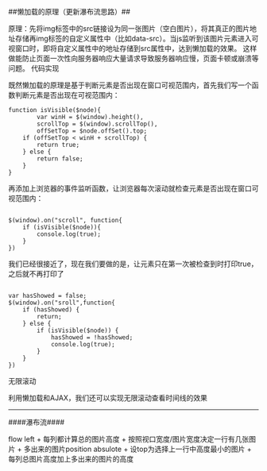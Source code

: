 ##懒加载的原理（更新瀑布流思路）##
   
   
原理：先将img标签中的src链接设为同一张图片（空白图片），将其真正的图片地址存储再img标签的自定义属性中（比如data-src）。当js监听到该图片元素进入可视窗口时，即将自定义属性中的地址存储到src属性中，达到懒加载的效果。
这样做能防止页面一次性向服务器响应大量请求导致服务器响应慢，页面卡顿或崩溃等问题。
代码实现

既然懒加载的原理是基于判断元素是否出现在窗口可视范围内，首先我们写一个函数判断元素是否出现在可视范围内：
<pre><code>function isVisible($node){
    	var winH = $(window).height(),
        scrollTop = $(window).scrollTop(),
        offSetTop = $node.offSet().top;
    if (offSetTop < winH + scrollTop) {
        return true;
    } else {
        return false;
    }
}
</code></pre>  
  
  
再添加上浏览器的事件监听函数，让浏览器每次滚动就检查元素是否出现在窗口可视范围内：  
  
<pre><code>
$(window).on("scroll", function{
    if (isVisible($node)){
        console.log(true);
    }
})
</code></pre>  
  

我们已经很接近了，现在我们要做的是，让元素只在第一次被检查到时打印true，之后就不再打印了
  
<pre><code>  
var hasShowed = false;
$(window).on("sroll",function{
    if (hasShowed) {
        return;
    } else {
        if (isVisible($node)) {
            hasShowed = !hasShowed;
            console.log(true);
        }
    }
})
</code></pre>
  


无限滚动

利用懒加载和AJAX，我们还可以实现无限滚动查看时间线的效果  
  

---  
  
####瀑布流####
  
flow left + 每列都计算总的图片高度 + 按照视口宽度/图片宽度决定一行有几张图片 + 多出来的图片position absulote + 设top为选择上一行中高度最小的图片 + 每列总图片高度加上多出来的图片的高度



